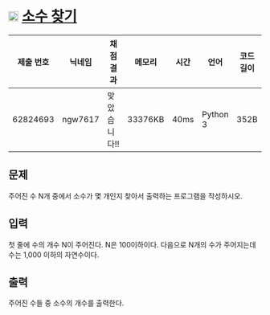 # <img width="20px"  src="https://d2gd6pc034wcta.cloudfront.net/tier/4.svg" class="solvedac-tier"> [소수 찾기](https://www.acmicpc.net/problem/1978) 

| 제출 번호 | 닉네임 | 채점 결과 | 메모리 | 시간 | 언어 | 코드 길이 |
|---|---|---|---|---|---|---|
|62824693|ngw7617|맞았습니다!! |33376KB|40ms|Python 3|352B|

## 문제
<p>주어진 수 N개 중에서 소수가 몇 개인지 찾아서 출력하는 프로그램을 작성하시오.</p>

## 입력
<p>첫 줄에 수의 개수 N이 주어진다. N은 100이하이다. 다음으로 N개의 수가 주어지는데 수는 1,000 이하의 자연수이다.</p>

## 출력
<p>주어진 수들 중 소수의 개수를 출력한다.</p>

